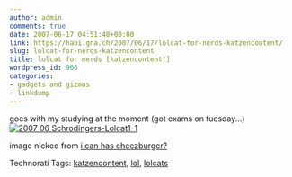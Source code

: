 ```yaml
---
author: admin
comments: true
date: 2007-06-17 04:51:48+00:00
link: https://habi.gna.ch/2007/06/17/lolcat-for-nerds-katzencontent/
slug: lolcat-for-nerds-katzencontent
title: lolcat for nerds [katzencontent!]
wordpress_id: 966
categories:
- gadgets and gizmos
- linkdump
---
```


goes with my studying at the moment (got exams on tuesday...)
[![ 2007 06 Schrodingers-Lolcat1-1](https://habi.gna.ch/wp-content/uploads/2007/06/2007-06-schrodingers-lolcat1-1-tm.jpg)](https://habi.gna.ch/wp-content/uploads/2007/06/2007-06-schrodingers-lolcat1-1.jpg)
  
image nicked from [i can has cheezburger?](http://icanhascheezburger.com/2007/06/02/im-in-ur-quantum-box/)



Technorati Tags: [katzencontent](http://www.technorati.com/tag/katzencontent), [lol](http://www.technorati.com/tag/lol), [lolcats](http://www.technorati.com/tag/lolcats)

